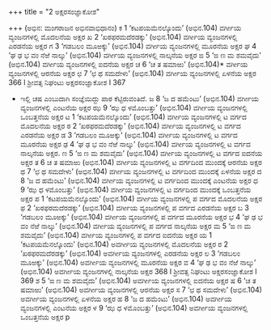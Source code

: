 +++
title = "2 ಅಕ್ಷರಸಂಜ್ಞಾಕೋಶ"

+++
(ಅಭಿನ: ಮಂಗರಾಜನ ಅಭಿನವಾಭಿಧಾನಂ)
ಕ 1
‘ಕಟಪಯಮೆನಲ್ಕೊಂದು’ (ಅಭಿನ.104)
ವರ್ಗೀಯ ವ್ಯಂಜನಗಳಲ್ಲಿ ಮೊದಲನೆಯ ಅಕ್ಷರ
ಖ 2
‘ಖಠಫರಮದೆರಡಕ್ಕು’ (ಅಭಿನ.104)
ವರ್ಗೀಯ ವ್ಯಂಜನಗಳಲ್ಲಿ ಎರಡನೆಯ ಅಕ್ಷರ
ಗ 3
‘ಗಡಬಲಂ ಮೂಱಕ್ಕು’ (ಅಭಿನ.104)
ವರ್ಗೀಯ ವ್ಯಂಜನಗಳಲ್ಲಿ ಮೂರನೆಯ ಅಕ್ಷರ
ಘ 4
‘ಘ ಢ ಭ ವಂ ನೆಱೆ ನಾಲ್ಕು’ (ಅಭಿನ.104)
ವರ್ಗೀಯ ವ್ಯಂಜನಗಳಲ್ಲಿ ನಾಲ್ಕನೆಯ ಅಕ್ಷರ
ಙ 5
‘ಙ ಣ ಮ ಶಮವೈದು’ (ಅಭಿನ.104)
ವರ್ಗೀಯ ವ್ಯಂಜನಗಳಲ್ಲಿ ಐದನೆಯ ಅಕ್ಷರ
ಚ 6
‘ಚ ತ ಷಮಾಱು’ (ಅಭಿನ.104)*
ವರ್ಗೀಯ ವ್ಯಂಜನಗಳಲ್ಲಿ ಆರನೆಯ ಅಕ್ಷರ
ಛ 7
‘ಛ ಥ ಸಮದೇಳು’ (ಅಭಿನ.104)
ವರ್ಗೀಯ ವ್ಯಂಜನಗಳಲ್ಲಿ ಏಳನೆಯ ಅಕ್ಷರ
366 l ಶ್ರೀವತ್ಸ ನಿಘಂಟು ಅಕ್ಷರಸಂಜ್ಞಾಕೋಶ l 367
* ಇಲ್ಲಿ ಚಷ ಎಂಬುದಾಗಿ ಸಂಜ್ಞೆಯಿದ್ದು ಪಾಠ ಕೆಟ್ಟಿರುವಂತಿದೆ.
ಜ 8
‘ಜ ದ ಹಮೆಂಟು’ (ಅಭಿನ.104)
ವರ್ಗೀಯ ವ್ಯಂಜನಗಳಲ್ಲಿ ಎಂಟನೆಯ ಅಕ್ಷರ
ಝ 9
‘ಝ ಧ ಳಮೊಂಬತ್ತು’ (ಅಭಿನ.104)
ವರ್ಗೀಯ ವ್ಯಂಜನಗಳಲ್ಲಿ ಒಂಬತ್ತನೆಯ ಅಕ್ಷರ
ಟ 1
‘ಕಟಪಯಮೆನಲ್ಕೊಂದು’ (ಅಭಿನ.104)
ವರ್ಗೀಯ ವ್ಯಂಜನಗಳಲ್ಲಿ ಟ ವರ್ಗದ ಮೊದಲನೆಯ ಅಕ್ಷರ
ಠ 2
‘ಖಠಫರಮದೆರಡಕ್ಕು’ (ಅಭಿನ.104)
ವರ್ಗೀಯ ವ್ಯಂಜನಗಳಲ್ಲಿ ಟ ವರ್ಗದ ಎರಡನೆಯ ಅಕ್ಷರ
ಡ 3
‘ಗಡಬಲಂ ಮೂಱಕ್ಕು’ (ಅಭಿನ.104)
ವರ್ಗೀಯ ವ್ಯಂಜನಗಳಲ್ಲಿ ಟ ವರ್ಗದ ಮೂರನೆಯ ಅಕ್ಷರ
ಢ 4
‘ಘ ಢ ಭ ವಂ ನೆಱೆ ನಾಲ್ಕು’ (ಅಭಿನ.104)
ವರ್ಗೀಯ ವ್ಯಂಜನಗಳಲ್ಲಿ ಟ ವರ್ಗದ ನಾಲ್ಕನೆಯ ಅಕ್ಷರ.
ಣ 5
‘ಙ ಣ ಮ ಶಮವೈದು’ (ಅಭಿನ.104)
ವರ್ಗೀಯ ವ್ಯಂಜನಗಳಲ್ಲಿ ಟ ವರ್ಗದ ಐದನೆಯ ಅಕ್ಷರ
ತ 6
ಚ ತ ಷಮಾಱು (ಅಭಿನ.104)
ವರ್ಗೀಯ ವ್ಯಂಜನಗಳಲ್ಲಿ ಟ ವರ್ಗದಿಂದ ಮುಂದಕ್ಕೆ ಆರನೆಯ ಅಕ್ಷರ
ಥ 7
‘ಛ ಥ ಸಮದೇಳು’ (ಅಭಿನ.104)
ವರ್ಗೀಯ ವ್ಯಂಜನಗಳಲ್ಲಿ ಟ ವರ್ಗದಿಂದ ಮುಂದಕ್ಕೆ ಏಳನೆಯ ಅಕ್ಷರ
ದ 8
‘ಜ ದ ಹಮೆಂಟು’ (ಅಭಿನ.104)
ವರ್ಗೀಯ ವ್ಯಂಜನಗಳಲ್ಲಿ ಟ ವರ್ಗದಿಂದ ಮುಂದಕ್ಕೆ ಎಂಟನೆಯ ಅಕ್ಷರ
ಧ 9
‘ಝ ಧ ಳಮೊಂಬತ್ತು’ (ಅಭಿನ.104)
ವರ್ಗೀಯ ವ್ಯಂಜನಗಳಲ್ಲಿ ಟ ವರ್ಗದಿಂದ ಮುಂದಕ್ಕೆ ಒಂಬತ್ತನೆಯ ಅಕ್ಷರ
ಪ 1
‘ಕಟಪಯಮೆನಲ್ಕೊಂದು’ (ಅಭಿನ.104)
ವರ್ಗೀಯ ವ್ಯಂಜನಗಳಲ್ಲಿ ಪ ವರ್ಗದ ಮೊದಲನೆಯ ಅಕ್ಷರ
ಫ 2
‘ಖಠಫರಮದೆರಡಕ್ಕು’ (ಅಭಿನ.104)
ವರ್ಗೀಯ ವ್ಯಂಜನಗಳಲ್ಲಿ ಪ ವರ್ಗದ ಎರಡನೆಯ ಅಕ್ಷರ
ಬ 3
‘ಗಡಬಲಂ ಮೂಱಕ್ಕು’ (ಅಭಿನ.104)
ವರ್ಗೀಯ ವ್ಯಂಜನಗಳಲ್ಲಿ ಪ ವರ್ಗದ ಮೂರನೆಯ ಅಕ್ಷರ
ಭ 4
‘ಘ ಢ ಭ ವಂ ನೆಱೆ ನಾಲ್ಕು’ (ಅಭಿನ.104)
ವರ್ಗೀಯ ವ್ಯಂಜನಗಳಲ್ಲಿ ಪ ವರ್ಗದ ನಾಲ್ಕನೆಯ ಅಕ್ಷರ
ಮ 5
‘ಙ ಣ ಮ ಶಮವೈದು’ (ಅಭಿನ.104)
ವರ್ಗೀಯ ವ್ಯಂಜನಗಳಲ್ಲಿ ಪ ವರ್ಗದ ಐದನೆಯ ಅಕ್ಷರ
ಯ 1
‘ಕಟಪಯಮೆನಲ್ಕೊಂದು’ (ಅಭಿನ.104)
ಅವರ್ಗೀಯ ವ್ಯಂಜನಗಳಲ್ಲಿ ಮೊದಲನೆಯ ಅಕ್ಷರ
ರ 2
‘ಖಠಫರಮದೆರಡಕ್ಕು’ (ಅಭಿನ.104)
ಅವರ್ಗೀಯ ವ್ಯಂಜನಗಳಲ್ಲಿ ಎರಡನೆಯ ಅಕ್ಷರ
ಲ 3
‘ಗಡಬಲಂ ಮೂಱಕ್ಕು’ (ಅಭಿನ.104)
ಅವರ್ಗೀಯ ವ್ಯಂಜನಗಳಲ್ಲಿ ಮೂರನೆಯ ಅಕ್ಷರ
ವ 4
‘ಘ ಢ ಭ ವಂ ನೆಱೆ ನಾಲ್ಕು’ (ಅಭಿನ.104)
ಅವರ್ಗೀಯ ವ್ಯಂಜನಗಳಲ್ಲಿ ನಾಲ್ಕನೆಯ ಅಕ್ಷರ
368 l ಶ್ರೀವತ್ಸ ನಿಘಂಟು ಅಕ್ಷರಸಂಜ್ಞಾಕೋಶ l 369
ಶ 5
‘ಙ ಣ ಮ ಶಮವೈದು’ (ಅಭಿನ.104)
ಅವರ್ಗೀಯ ವ್ಯಂಜನಗಳಲ್ಲಿ ಐದನೆಯ ಅಕ್ಷರ
ಷ 6
‘ಚ ತ ಷಮಾಱು’ (ಅಭಿನ.104)
ಅವರ್ಗೀಯ ವ್ಯಂಜನಗಳಲ್ಲಿ ಆರನೆಯ ಅಕ್ಷರ
ಸ 7
‘ಛ ಥ ಸಮದೇಳು’ (ಅಭಿನ.104)
ಅವರ್ಗೀಯ ವ್ಯಂಜನಗಳಲ್ಲಿ ಏಳನೆಯ ಅಕ್ಷರ
ಹ 8
‘ಜ ದ ಹಮೆಂಟು’ (ಅಭಿನ.104)
ಅವರ್ಗೀಯ ವ್ಯಂಜನಗಳಲ್ಲಿ ಎಂಟನೆಯ ಅಕ್ಷರ
ಳ 9
‘ಝ ಧ ಳಮೊಂಬತ್ತು’ (ಅಭಿನ.104)
ಅವರ್ಗೀಯ ವ್ಯಂಜನಗಳಲ್ಲಿ ಒಂಬತ್ತನೆಯ ಅಕ್ಷರ
p